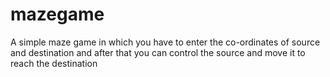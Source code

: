 # mazegame
A simple maze game in which you have to enter the co-ordinates of source and destination and after that you can control the source and move it to reach the destination
